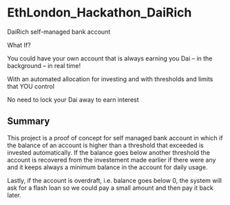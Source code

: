 # EthLondon_Hackathon_DaiRich
DaiRich self-managed bank account

What If?

You could have your own account that is always earning you Dai – in the background – in real time!

With an automated allocation for investing and with thresholds and limits that YOU control

No need to lock your Dai away to earn interest

## Summary

This project is a proof of concept for self managed bank account in which if the balance of an account is higher than a threshold
that exceeded is invested automatically. 
If the balance goes below another threshold the account is recovered from the investement made earlier if there were any and it keeps
always a minimum balance in the account for daily usage.

Lastly, if the account is overdraft, i.e. balance goes below 0, the system will ask for a flash loan so we could pay a small amount
and then pay it back later.
